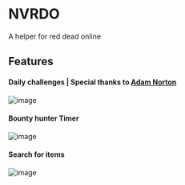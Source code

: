 # NVRDO
A helper for red dead online


## Features

#### Daily challenges | Special thanks to [Adam Norton](https://github.com/AdamNortonUK)
![image](https://user-images.githubusercontent.com/22070926/137927907-5dc8e9ca-43cf-4f42-b097-451e912f3272.png)

#### Bounty hunter Timer
![image](https://user-images.githubusercontent.com/22070926/137928595-f27bec30-94c2-4d2f-a937-36c95d005132.png)

#### Search for items 
![image](https://user-images.githubusercontent.com/22070926/137928988-17eba0b5-15d7-4d59-bdc6-244f6551655c.png)
